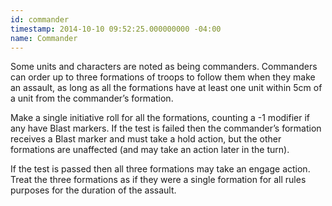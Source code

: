 ```yaml
---
id: commander
timestamp: 2014-10-10 09:52:25.000000000 -04:00
name: Commander
---
```

<p>Some units and characters are noted as being commanders. Commanders can order up to three formations of troops to follow them when they make an assault, as long as all the formations have at least one unit within 5cm of a unit from the commander&rsquo;s formation.</p>

<p>Make a single initiative roll for all the formations, counting a -1 modifier if any have Blast markers. If the test is failed then the commander&rsquo;s formation receives a Blast marker and must take a hold action, but the other formations are unaffected (and may take an action later in the turn).</p>

<p>If the test is passed then all three formations may take an engage action. Treat the three formations as if they were a single formation for all rules purposes for the duration of the assault.</p>